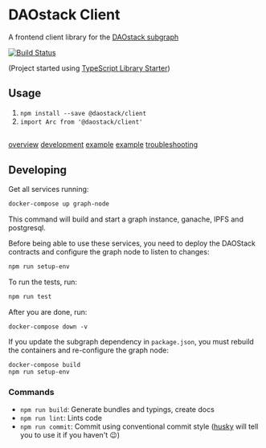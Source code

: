 # DAOstack Client

A frontend client library for the [DAOstack subgraph](https://github.com/daostack/subgraph)

[![Build Status](https://travis-ci.com/daostack/client.svg?token=aXt9zApRNkfx8zDMypWx&branch=master)](https://travis-ci.com/daostack/client)

(Project started using [TypeScript Library Starter](https://github.com/alexjoverm/typescript-library-starter))

## Usage

1. `npm install --save @daostack/client`
2. `import Arc from '@daostack/client'`

##
[overview](./documentation/overview.md)
[development](./documentation/development.md)
[example](./documentation/example-session.md)
[example](./documentation/example-session.md)
[troubleshooting](./documentation/troubleshooting.md)

## Developing

Get all services running:

```sh
docker-compose up graph-node
```

This command will build and start a graph instance, ganache, IPFS and postgresql.

Before being able to use these services, you need to deploy the DAOStack contracts and configure the graph node to listen to changes:
```sh
npm run setup-env
```

To run the tests, run:
```sh
npm run test
```

After you are done, run:
```
docker-compose down -v
```

If you update the subgraph dependency in `package.json`, you must rebuild the containers and re-configure the graph node:
```
docker-compose build
npm run setup-env
```

### Commands


 - `npm run build`: Generate bundles and typings, create docs
 - `npm run lint`: Lints code
 - `npm run commit`: Commit using conventional commit style ([husky](https://github.com/typicode/husky) will tell you to use it if you haven't :wink:)
